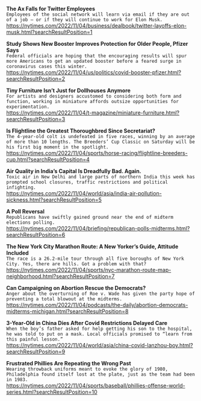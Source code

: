 **The Ax Falls for Twitter Employees**\
`Employees of the social network will learn via email if they are out of a job — or if they will continue to work for Elon Musk.`\
https://nytimes.com/2022/11/04/business/dealbook/twitter-layoffs-elon-musk.html?searchResultPosition=1

**Study Shows New Booster Improves Protection for Older People, Pfizer Says**\
`Federal officials are hoping that the encouraging results will spur more Americans to get an updated booster before a feared surge in coronavirus cases this winter.`\
https://nytimes.com/2022/11/04/us/politics/covid-booster-pfizer.html?searchResultPosition=2

**Tiny Furniture Isn’t Just for Dollhouses Anymore**\
`For artists and designers accustomed to considering both form and function, working in miniature affords outsize opportunities for experimentation.`\
https://nytimes.com/2022/11/04/t-magazine/miniature-furniture.html?searchResultPosition=3

**Is Flightline the Greatest Thoroughbred Since Secretariat?**\
`The 4-year-old colt is undefeated in five races, winning by an average of more than 10 lengths. The Breeders’ Cup Classic on Saturday will be his first big moment in the spotlight.`\
https://nytimes.com/2022/11/04/sports/horse-racing/flightline-breeders-cup.html?searchResultPosition=4

**Air Quality in India’s Capital Is Dreadfully Bad. Again.**\
`Toxic air in New Delhi and large parts of northern India this week has prompted school closures, traffic restrictions and political infighting.`\
https://nytimes.com/2022/11/04/world/asia/india-air-pollution-sickness.html?searchResultPosition=5

**A Poll Reversal**\
`Republicans have swiftly gained ground near the end of midterm elections polling.`\
https://nytimes.com/2022/11/04/briefing/republican-polls-midterms.html?searchResultPosition=6

**The New York City Marathon Route: A New Yorker’s Guide, Attitude Included**\
`The race is a 26.2-mile tour through all five boroughs of New York City. Yes, there are hills. Got a problem with that?`\
https://nytimes.com/2022/11/04/sports/nyc-marathon-route-map-neighborhood.html?searchResultPosition=7

**Can Campaigning on Abortion Rescue the Democrats?**\
`Anger about the overturning of Roe v. Wade has given the party hope of preventing a total blowout at the midterms.`\
https://nytimes.com/2022/11/04/podcasts/the-daily/abortion-democrats-midterms-michigan.html?searchResultPosition=8

**3-Year-Old in China Dies After Covid Restrictions Delayed Care**\
`When the boy’s father asked for help getting his son to the hospital, he was told to put on a mask. Local officials promised to “learn from this painful lesson.”`\
https://nytimes.com/2022/11/04/world/asia/china-covid-lanzhou-boy.html?searchResultPosition=9

**Frustrated Phillies Are Repeating the Wrong Past**\
`Wearing throwback uniforms meant to evoke the glory of 1980, Philadelphia found itself lost at the plate, just as the team had been in 1983.`\
https://nytimes.com/2022/11/04/sports/baseball/phillies-offense-world-series.html?searchResultPosition=10

